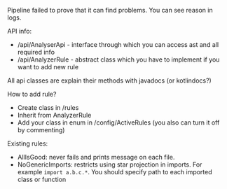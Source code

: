 Pipeline failed to prove that it can find problems. You can see reason in logs.

API info:
- /api/AnalyserApi - interface through which you can access ast and all required info
- /api/AnalyzerRule - abstract class which you have to implement if you want to add new rule

All api classes are explain their methods with javadocs (or kotlindocs?)

How to add rule?
- Create class in /rules
- Inherit from AnalyzerRule
- Add your class in enum in /config/ActiveRules (you also can turn it off by commenting)

Existing rules:
- AllIsGood: never fails and prints message on each file.
- NoGenericImports: restricts using star projection in imports. For example `import a.b.c.*`. You should specify path to each imported class or function
